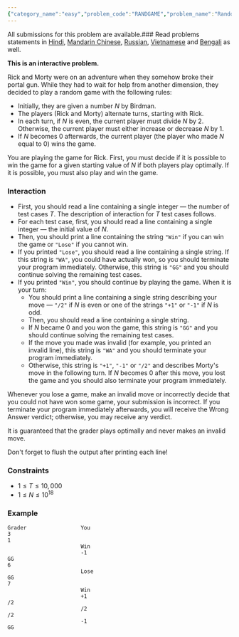 ```yaml
---
{"category_name":"easy","problem_code":"RANDGAME","problem_name":"Random Game","languages_supported":{"0":"C","1":"CPP14","2":"JAVA","3":"PYTH","4":"PYTH 3.6","5":"PYPY","6":"CS2","7":"PAS fpc","8":"PAS gpc","9":"RUBY","10":"PHP","11":"GO","12":"NODEJS","13":"HASK","14":"rust","15":"SCALA","16":"swift","17":"D","18":"PERL","19":"FORT","20":"WSPC","21":"ADA","22":"CAML","23":"ICK","24":"BF","25":"ASM","26":"CLPS","27":"PRLG","28":"ICON","29":"SCM qobi","30":"PIKE","31":"ST","32":"NICE","33":"LUA","34":"BASH","35":"NEM","36":"LISP sbcl","37":"LISP clisp","38":"SCM guile","39":"JS","40":"ERL","41":"TCL","42":"kotlin","43":"PERL6","44":"TEXT","45":"SCM chicken","46":"PYP3","47":"CLOJ","48":"R","49":"COB","50":"FS"},"max_timelimit":1,"source_sizelimit":50000,"problem_author":"mathecodician","problem_tester":null,"date_added":"14-04-2019","tags":{"0":"bruteforce","1":"cook","2":"cook105","3":"easy","4":"game","5":"mathecodician"},"editorial_url":"https://discuss.codechef.com/problems/RANDGAME","time":{"view_start_date":1555871402,"submit_start_date":1555871402,"visible_start_date":1555871402,"end_date":1735669800},"is_direct_submittable":false,"layout":"problem"}
---
```

<span class="solution-visible-txt">All submissions for this problem are available.</span>### Read problems statements in [Hindi](http://www.codechef.com/download/translated/COOK105/hindi/RANDGAME.pdf), [Mandarin Chinese](http://www.codechef.com/download/translated/COOK105/mandarin/RANDGAME.pdf), [Russian](http://www.codechef.com/download/translated/COOK105/russian/RANDGAME.pdf), [Vietnamese](http://www.codechef.com/download/translated/COOK105/vietnamese/RANDGAME.pdf) and [Bengali](http://www.codechef.com/download/translated/COOK105/bengali/RANDGAME.pdf) as well.

**This is an interactive problem.**

Rick and Morty were on an adventure when they somehow broke their portal gun. While they had to wait for help from another dimension, they decided to play a random game with the following rules:
- Initially, they are given a number $N$ by Birdman.
- The players (Rick and Morty) alternate turns, starting with Rick.
- In each turn, if $N$ is even, the current player must divide $N$ by $2$. Otherwise, the current player must either increase or decrease $N$ by $1$.
- If $N$ becomes $0$ afterwards, the current player (the player who made $N$ equal to $0$) wins the game.

You are playing the game for Rick. First, you must decide if it is possible to win the game for a given starting value of $N$ if both players play optimally. If it is possible, you must also play and win the game.

### Interaction
- First, you should read a line containing a single integer ― the number of test cases $T$. The description of interaction for $T$ test cases follows.
- For each test case, first, you should read a line containing a single integer ― the initial value of $N$.
- Then, you should print a line containing the string `"Win"` if you can win the game or `"Lose"` if you cannot win.
- If you printed `"Lose"`, you should read a line containing a single string. If this string is `"WA"`, you could have actually won, so you should terminate your program immediately. Otherwise, this string is `"GG"` and you should continue solving the remaining test cases.
- If you printed `"Win"`, you should continue by playing the game. When it is your turn:
    - You should print a line containing a single string describing your move — `"/2"` if $N$ is even or one of the strings `"+1"` or `"-1"` if $N$ is odd.
    - Then, you should read a line containing a single string.
    - If $N$ became $0$ and you won the game, this string is `"GG"` and you should continue solving the remaining test cases.
    - If the move you made was invalid (for example, you printed an invalid line), this string is `"WA"` and you should terminate your program immediately.
    - Otherwise, this string is `"+1"`, `"-1"` or `"/2"` and describes Morty's move in the following turn. If $N$ becomes $0$ after this move, you lost the game and you should also terminate your program immediately.

Whenever you lose a game, make an invalid move or incorrectly decide that you could not have won some game, your submission is incorrect. If you terminate your program immediately afterwards, you will receive the Wrong Answer verdict; otherwise, you may receive any verdict.

It is guaranteed that the grader plays optimally and never makes an invalid move.

Don't forget to flush the output after printing each line!

### Constraints 
- $1 \le T \le 10,000$
- $1 \le N \le 10^{18}$

### Example
```
Grader                 You
3
1
                       Win
                       -1
GG
6
                       Lose
GG
7
                       Win
                       +1
/2
                       /2
/2
                       -1
GG
```
